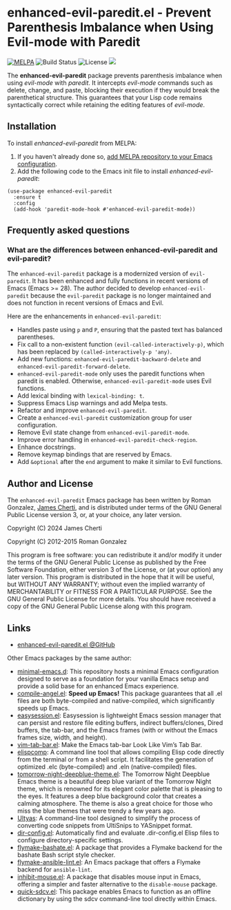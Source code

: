 # enhanced-evil-paredit.el - Prevent Parenthesis Imbalance when Using Evil-mode with Paredit
[![MELPA](https://melpa.org/packages/enhanced-evil-paredit-badge.svg)](https://melpa.org/#/enhanced-evil-paredit)
![Build Status](https://github.com/jamescherti/enhanced-evil-paredit.el/actions/workflows/ci.yml/badge.svg)
![License](https://img.shields.io/github/license/jamescherti/enhanced-evil-paredit.el)
![](https://raw.githubusercontent.com/jamescherti/enhanced-evil-paredit.el/main/.images/made-for-gnu-emacs.svg)

The **enhanced-evil-paredit** package prevents parenthesis imbalance when using *evil-mode* with *paredit*. It intercepts *evil-mode* commands such as delete, change, and paste, blocking their execution if they would break the parenthetical structure. This guarantees that your Lisp code remains syntactically correct while retaining the editing features of *evil-mode*.

## Installation

To install *enhanced-evil-paredit* from MELPA:

1. If you haven't already done so, [add MELPA repository to your Emacs configuration](https://melpa.org/#/getting-started).
2. Add the following code to the Emacs init file to install *enhanced-evil-paredit*:
```emacs-lisp
(use-package enhanced-evil-paredit
  :ensure t
  :config
  (add-hook 'paredit-mode-hook #'enhanced-evil-paredit-mode))
```

## Frequently asked questions

### What are the differences between enhanced-evil-paredit and evil-paredit?

The `enhanced-evil-paredit` package is a modernized version of `evil-paredit`. It has been enhanced and fully functions in recent versions of Emacs (Emacs >= 28). The author decided to develop `enhanced-evil-paredit` because the `evil-paredit` package is no longer maintained and does not function in recent versions of Emacs and Evil.

Here are the enhancements in `enhanced-evil-paredit`:
* Handles paste using `p` and `P`, ensuring that the pasted text has balanced parentheses.
* Fix call to a non-existent function `(evil-called-interactively-p)`, which has been replaced by `(called-interactively-p 'any)`.
* Add new functions: `enhanced-evil-paredit-backward-delete` and `enhanced-evil-paredit-forward-delete`.
* `enhanced-evil-paredit-mode` only uses the paredit functions when paredit is enabled. Otherwise, `enhanced-evil-paredit-mode` uses Evil functions.
* Add lexical binding with `lexical-binding: t`.
* Suppress Emacs Lisp warnings and add Melpa tests.
* Refactor and improve `enhanced-evil-paredit`.
* Create a `enhanced-evil-paredit` customization group for user configuration.
* Remove Evil state change from `enhanced-evil-paredit-mode`.
* Improve error handling in `enhanced-evil-paredit-check-region`.
* Enhance docstrings.
* Remove keymap bindings that are reserved by Emacs.
* Add `&optional` after the `end` argument to make it similar to Evil functions.

## Author and License

The `enhanced-evil-paredit` Emacs package has been written by Roman Gonzalez, [James Cherti](https://www.jamescherti.com/), and is distributed under terms of the GNU General Public License version 3, or, at your choice, any later version.

Copyright (C) 2024 James Cherti

Copyright (C) 2012-2015 Roman Gonzalez

This program is free software: you can redistribute it and/or modify it under the terms of the GNU General Public License as published by the Free Software Foundation, either version 3 of the License, or (at your option) any later version. This program is distributed in the hope that it will be useful, but WITHOUT ANY WARRANTY; without even the implied warranty of MERCHANTABILITY or FITNESS FOR A PARTICULAR PURPOSE. See the GNU General Public License for more details. You should have received a copy of the GNU General Public License along with this program.

## Links

- [enhanced-evil-paredit.el @GitHub](https://github.com/jamescherti/enhanced-evil-paredit.el)

Other Emacs packages by the same author:
- [minimal-emacs.d](https://github.com/jamescherti/minimal-emacs.d): This repository hosts a minimal Emacs configuration designed to serve as a foundation for your vanilla Emacs setup and provide a solid base for an enhanced Emacs experience.
- [compile-angel.el](https://github.com/jamescherti/compile-angel.el): **Speed up Emacs!** This package guarantees that all .el files are both byte-compiled and native-compiled, which significantly speeds up Emacs.
- [easysession.el](https://github.com/jamescherti/easysession.el): Easysession is lightweight Emacs session manager that can persist and restore file editing buffers, indirect buffers/clones, Dired buffers, the tab-bar, and the Emacs frames (with or without the Emacs frames size, width, and height).
- [vim-tab-bar.el](https://github.com/jamescherti/vim-tab-bar.el): Make the Emacs tab-bar Look Like Vim’s Tab Bar.
- [elispcomp](https://github.com/jamescherti/elispcomp): A command line tool that allows compiling Elisp code directly from the terminal or from a shell script. It facilitates the generation of optimized .elc (byte-compiled) and .eln (native-compiled) files.
- [tomorrow-night-deepblue-theme.el](https://github.com/jamescherti/tomorrow-night-deepblue-theme.el): The Tomorrow Night Deepblue Emacs theme is a beautiful deep blue variant of the Tomorrow Night theme, which is renowned for its elegant color palette that is pleasing to the eyes. It features a deep blue background color that creates a calming atmosphere. The theme is also a great choice for those who miss the blue themes that were trendy a few years ago.
- [Ultyas](https://github.com/jamescherti/ultyas/): A command-line tool designed to simplify the process of converting code snippets from UltiSnips to YASnippet format.
- [dir-config.el](https://github.com/jamescherti/dir-config.el): Automatically find and evaluate .dir-config.el Elisp files to configure directory-specific settings.
- [flymake-bashate.el](https://github.com/jamescherti/flymake-bashate.el): A package that provides a Flymake backend for the bashate Bash script style checker.
- [flymake-ansible-lint.el](https://github.com/jamescherti/flymake-ansible-lint.el): An Emacs package that offers a Flymake backend for `ansible-lint`.
- [inhibit-mouse.el](https://github.com/jamescherti/inhibit-mouse.el): A package that disables mouse input in Emacs, offering a simpler and faster alternative to the `disable-mouse` package.
- [quick-sdcv.el](https://github.com/jamescherti/quick-sdcv.el): This package enables Emacs to function as an offline dictionary by using the sdcv command-line tool directly within Emacs.
